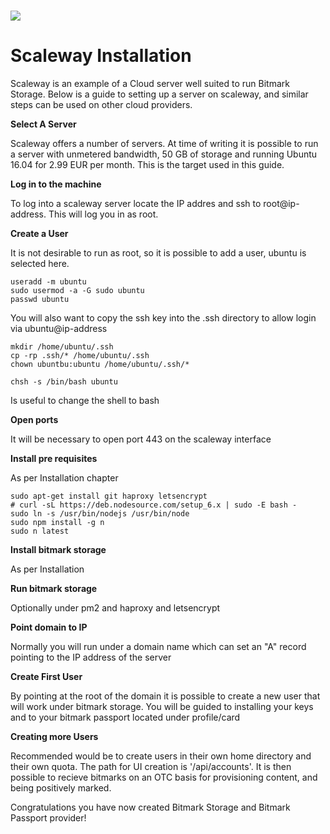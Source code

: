# ![](https://www.scaleway.com/img/scaleway.a5b3.svg)

# Scaleway Installation

Scaleway is an example of a Cloud server well suited to run Bitmark Storage.  Below is a guide to setting up a server on scaleway, and similar steps can be used on other cloud providers.

**Select A Server**

Scaleway offers a number of servers.  At time of writing it is possible to run a server with unmetered bandwidth, 50 GB of storage and running Ubuntu 16.04 for 2.99 EUR per month.  This is the target used in this guide.

**Log in to the machine**

To log into a scaleway server locate the IP addres and ssh to root@ip-address.  This will log you in as root.

**Create a User**

It is not desirable to run as root, so it is possible to add a user, ubuntu is selected here.

```
useradd -m ubuntu
sudo usermod -a -G sudo ubuntu
passwd ubuntu
```

 You will also want to copy the ssh key into the .ssh directory to allow login via ubuntu@ip-address

```
mkdir /home/ubuntu/.ssh
cp -rp .ssh/* /home/ubuntu/.ssh
chown ubuntbu:ubuntu /home/ubuntu/.ssh/*
```

```
chsh -s /bin/bash ubuntu
```

 Is useful to change the shell to bash

**Open ports**

It will be necessary to open port 443 on the scaleway interface

**Install pre requisites**

As per Installation chapter

```
sudo apt-get install git haproxy letsencrypt
# curl -sL https://deb.nodesource.com/setup_6.x | sudo -E bash -
sudo ln -s /usr/bin/nodejs /usr/bin/node
sudo npm install -g n
sudo n latest
```

**Install bitmark storage**

As per Installation

**Run bitmark storage**

Optionally under pm2 and haproxy and letsencrypt

**Point domain to IP**

Normally you will run under a domain name which can set an "A" record pointing to the IP address of the server

**Create First User**

By pointing at the root of the domain it is possible to create a new user that will work under bitmark storage.  You will be guided to installing your keys and to your bitmark passport located under profile/card

**Creating more Users**

Recommended would be to create users in their own home directory and their own quota.  The path for UI creation is '/api/accounts'.  It is then possible to recieve bitmarks on an OTC basis for provisioning content, and being positively marked.

Congratulations you have now created Bitmark Storage and Bitmark Passport provider!

